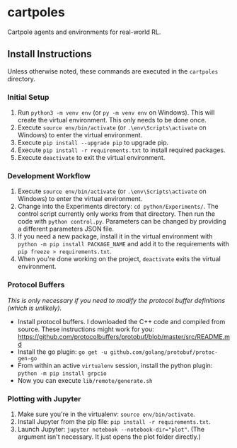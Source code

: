 # cartpoles

Cartpole agents and environments for real-world RL.

## Install Instructions

Unless otherwise noted, these commands are executed in the `cartpoles` directory.

### Initial Setup

1. Run `python3 -m venv env` (or `py -m venv env` on Windows). This will create the virtual environment. This only needs to be done once.
2. Execute `source env/bin/activate` (or `.\env\Scripts\activate` on Windows) to enter the virtual environment.
3. Execute `pip install --upgrade pip` to upgrade pip.
3. Execute `pip install -r requirements.txt` to install required packages.
4. Execute `deactivate` to exit the virtual environment.

### Development Workflow

1. Execute `source env/bin/activate` (or `.\env\Scripts\activate` on Windows) to enter the virtual environment.
2. Change into the Experiments directory: `cd python/Experiments/`. The control script currently only works from that directory. Then run the code with `python control.py`. Parameters can be changed by providing a different parameters JSON file.
3. If you need a new package, install it in the virtual environment with `python -m pip install PACKAGE_NAME` and add it to the requirements with `pip freeze > requirements.txt`.
4. When you're done working on the project, `deactivate` exits the virtual environment.

### Protocol Buffers

*This is only necessary if you need to modify the protocol buffer definitions (which is unlikely).*

* Install protocol buffers. I downloaded the C++ code and compiled from source. These instructions might work for you: https://github.com/protocolbuffers/protobuf/blob/master/src/README.md
* Install the go plugin: `go get -u github.com/golang/protobuf/protoc-gen-go`
* From within an active `virtualenv` session, install the python plugin: `python -m pip install grpcio`
* Now you can execute `lib/remote/generate.sh`

### Plotting with Jupyter

1. Make sure you're in the virtualenv: `source env/bin/activate`.
2. Install Jupyter from the pip file: `pip install -r requirements.txt`.
3. Launch Jupyter: `jupyter notebook --notebook-dir="plot"`. (The argument isn't necessary. It just opens the plot folder directly.)
